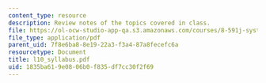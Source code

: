 ```yaml
---
content_type: resource
description: Review notes of the topics covered in class.
file: https://ol-ocw-studio-app-qa.s3.amazonaws.com/courses/8-591j-systems-biology-fall-2004/1835ba619e0806b0f835df7cc30f2f69_l10_syllabus.pdf
file_type: application/pdf
parent_uid: 7f8e6ba8-8e19-22a3-f3a4-87a8fecefc6a
resourcetype: Document
title: l10_syllabus.pdf
uid: 1835ba61-9e08-06b0-f835-df7cc30f2f69
---
```

